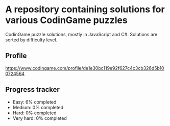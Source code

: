 # A repository containing solutions for various CodinGame puzzles

CodinGame puzzle solutions, mostly in JavaScript and C#. Solutions are sorted by difficulty level.

## Profile
https://www.codingame.com/profile/de1e30bc119e92f627c4c3cb326d5b100724564

## Progress tracker

- Easy: 6% completed
- Medium: 0% completed
- Hard: 0% completed
- Very hard: 0% completed
